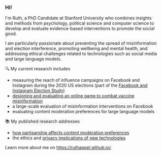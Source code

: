 ### Hi!

I'm Ruth, a PhD Candidate at Stanford University who combines insights and methods from psychology, political science and computer science to develop and evaluate evidence-based interventions to promote the social good.

I am particularly passionate about preventing the spread of misinformation and election interference, promoting wellbeing and mental health, and addressing ethical challenges related to technologies such as social media and large language models. 

🔍 My current research includes
- measuring the reach of influence campaigns on Facebook and Instagram during the 2020 US elections (part of the [Facebook and Instagram Election Study](https://www.nyu.edu/about/news-publications/news/2023/july/2020-election-studies-reveals-power-of-facebook--instagram-algor.html))
- [designing and evaluating an online game to combat vaccine misinformation](https://osf.io/preprints/psyarxiv/ek5pu)
- a large-scale evaluation of misinformation interventions on Facebook
- evaluating content moderation preferences for large language models

📚 My published research addresses
- [how partisanship affects content moderation preferences](https://doi.org/10.1126/sciadv.adg6799)
- the ethics and [privacy implications of new technologies](https://doi.org/10.1016/b978-0-12-819200-9.00015-6)
 
Learn more about me on https://ruthappel.github.io/.
